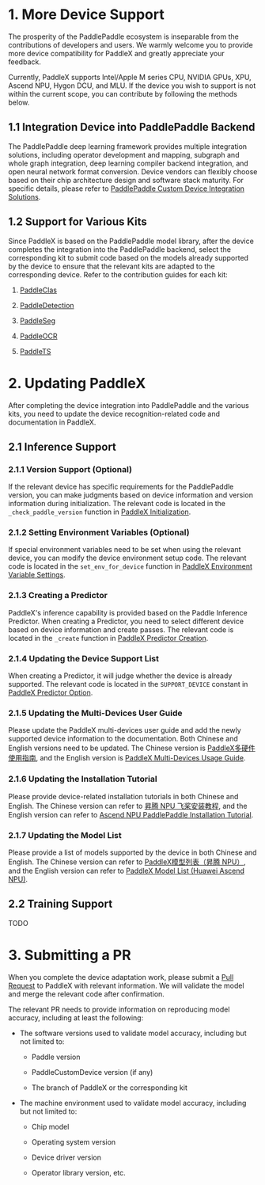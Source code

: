 # 1. More Device Support

The prosperity of the PaddlePaddle ecosystem is inseparable from the contributions of developers and users. We warmly welcome you to provide more device compatibility for PaddleX and greatly appreciate your feedback.

Currently, PaddleX supports Intel/Apple M series CPU, NVIDIA GPUs, XPU, Ascend NPU, Hygon DCU, and MLU. If the device you wish to support is not within the current scope, you can contribute by following the methods below.

## 1.1 Integration Device into PaddlePaddle Backend

The PaddlePaddle deep learning framework provides multiple integration solutions, including operator development and mapping, subgraph and whole graph integration, deep learning compiler backend integration, and open neural network format conversion. Device vendors can flexibly choose based on their chip architecture design and software stack maturity. For specific details, please refer to [PaddlePaddle Custom Device Integration Solutions](https://www.paddlepaddle.org.cn/documentation/docs/en/develop/dev_guides/custom_device_docs/index_en.html).

## 1.2 Support for Various Kits

Since PaddleX is based on the PaddlePaddle model library, after the device completes the integration into the PaddlePaddle backend, select the corresponding kit to submit code based on the models already supported by the device to ensure that the relevant kits are adapted to the corresponding device. Refer to the contribution guides for each kit:

1. [PaddleClas](https://github.com/PaddlePaddle/PaddleClas/tree/develop)

2. [PaddleDetection](https://github.com/PaddlePaddle/PaddleDetection/tree/develop)

3. [PaddleSeg](https://github.com/PaddlePaddle/PaddleSeg/tree/develop)

4. [PaddleOCR](https://github.com/PaddlePaddle/PaddleOCR/tree/develop)

5. [PaddleTS](https://github.com/PaddlePaddle/PaddleTS/tree/main)

# 2. Updating PaddleX

After completing the device integration into PaddlePaddle and the various kits, you need to update the device recognition-related code and documentation in PaddleX.

## 2.1 Inference Support

### 2.1.1 Version Support (Optional)

If the relevant device has specific requirements for the PaddlePaddle version, you can make judgments based on device information and version information during initialization. The relevant code is located in the `_check_paddle_version` function in [PaddleX Initialization](https://github.com/PaddlePaddle/PaddleX/blob/develop/paddlex/__init__.py).

### 2.1.2 Setting Environment Variables (Optional)

If special environment variables need to be set when using the relevant device, you can modify the device environment setup code. The relevant code is located in the `set_env_for_device` function in [PaddleX Environment Variable Settings](https://github.com/PaddlePaddle/PaddleX/blob/develop/paddlex/utils/device.py).

### 2.1.3 Creating a Predictor

PaddleX's inference capability is provided based on the Paddle Inference Predictor. When creating a Predictor, you need to select different device based on device information and create passes. The relevant code is located in the `_create` function in [PaddleX Predictor Creation](https://github.com/PaddlePaddle/PaddleX/blob/develop/paddlex/inference/components/paddle_predictor/predictor.py).

### 2.1.4 Updating the Device Support List

When creating a Predictor, it will judge whether the device is already supported. The relevant code is located in the `SUPPORT_DEVICE` constant in [PaddleX Predictor Option](https://github.com/PaddlePaddle/PaddleX/blob/develop/paddlex/inference/utils/pp_option.py).

### 2.1.5 Updating the Multi-Devices User Guide

Please update the PaddleX multi-devices user guide and add the newly supported device information to the documentation. Both Chinese and English versions need to be updated. The Chinese version is [PaddleX多硬件使用指南](https://github.com/PaddlePaddle/PaddleX/blob/develop/docs/other_devices_support/multi_devices_use_guide.md), and the English version is [PaddleX Multi-Devices Usage Guide](https://github.com/PaddlePaddle/PaddleX/blob/develop/docs/other_devices_support/multi_devices_use_guide.en.md).

### 2.1.6 Updating the Installation Tutorial

Please provide device-related installation tutorials in both Chinese and English. The Chinese version can refer to [昇腾 NPU 飞桨安装教程](https://github.com/PaddlePaddle/PaddleX/blob/develop/docs/other_devices_support/paddlepaddle_install_NPU.md), and the English version can refer to [Ascend NPU PaddlePaddle Installation Tutorial](https://github.com/PaddlePaddle/PaddleX/blob/develop/docs/other_devices_support/paddlepaddle_install_NPU.en.md).

### 2.1.7 Updating the Model List

Please provide a list of models supported by the device in both Chinese and English. The Chinese version can refer to [PaddleX模型列表（昇腾 NPU）](https://github.com/PaddlePaddle/PaddleX/blob/develop/docs/support_list/model_list_npu.md), and the English version can refer to [PaddleX Model List (Huawei Ascend NPU)](https://github.com/PaddlePaddle/PaddleX/blob/develop/docs/support_list/model_list_npu.en.md).

## 2.2 Training Support

TODO

# 3. Submitting a PR

When you complete the device adaptation work, please submit a [Pull Request](https://github.com/PaddlePaddle/PaddleX/pulls) to PaddleX with relevant information. We will validate the model and merge the relevant code after confirmation.

The relevant PR needs to provide information on reproducing model accuracy, including at least the following:

* The software versions used to validate model accuracy, including but not limited to:

  * Paddle version

  * PaddleCustomDevice version (if any)

  * The branch of PaddleX or the corresponding kit

* The machine environment used to validate model accuracy, including but not limited to:

  * Chip model

  * Operating system version

  * Device driver version

  * Operator library version, etc.
